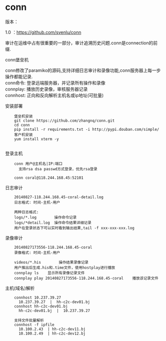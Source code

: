 conn
====

版本：

1.0 ：https://github.com/svenlu/conn

审计在运维中占有很重要的一部分，审计追溯历史问题.conn是connection的前缀.   

conn堡垒机

conn修改了paramiko的源码,支持详细日志审计和录像功能,conn服务器上每一步操作都能记录.  
conn命令:  登录远端服务器，并记录所有操作和录像  
connplay:  播放历史录像，审核服务器记录  
connhost:  正向和反向解析主机名或ip地址(可批量)  


安装部署
```
    堡垒机安装
    git clone https://github.com/zhangnq/conn.git
    cd conn
    pip install -r requirements.txt -i http://pypi.douban.com/simple/
    客户机安装
    yum install xterm -y
    
```

登录主机
```
    conn 用户@主机名|IP:端口
      支持rsa dsa passwd方式登录，优先rsa登录

    conn coral@118.244.168.45:52101
```

日志审计
```
    20140827-118.244.168.45-coral-detail.log
    日志格式: 时间-主机-用户

    两种日志格式:
    logs/*.log        操作命令记录
    logs/*detail.log  操作命令结果详细记录
    用户在登录状态下可以实时看到输出结果,tail -f xxx-xxx-xxx.log
```

录像审计
```
    20140827173556-118.244.168.45-coral
    录像格式: 时间-主机-用户

    videos/*.his        操作结果录像记录
    用户推出后生成.his和.time文件，使用hostplay进行播放
    connplay ls    显示所有录像记录文件
    connplay play 20140827173556-118.244.168.45-coral    播放该记录文件
```

主机(域名)解析
```
    connhost 10.237.39.27
      10.237.39.27  |  hh-c2c-dev01.bj
    connhost hh-c2c-dev01.bj
      hh-c2c-dev01.bj  |  10.237.39.27

    支持文件批量解析
    connhost -f ipfile
      10.100.2.43  | hh-c2c-dev11.bj
      10.100.2.49  | hh-c2c-dev12.bj
```

